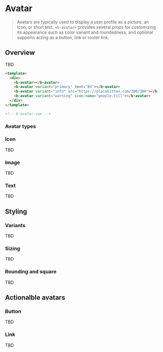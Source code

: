 # Avatar

> Avatars are typically used to display a user profile as a picture, an icon, or short text.
> `<b-avatar>` provides several props for customizing its appearance such as color variant and
> roundedness, and optional supports acting as a button, link or router link.

## Overview

TBD

```html
<template>
  <div>
    <b-avatar></b-avatar>
    <b-avatar variant="primary" text="BV"></b-avatar>
    <b-avatar variant="info" src="https://placekitten.com/300/300"></b-avatar>
    <b-avatar variant="warning" icon-name="people-fill"></b-avatar>
  </div>
</template>

<!-- b-avatar.vue -->
```

### Avatar types

### Icon

TBD

### Image

TBD

### Text

TBD

## Styling

### Variants

TBD

### Sizing

TBD

### Rounding and square

TBD

## Actionalble avatars

### Button

TBD

### Link

TBD
